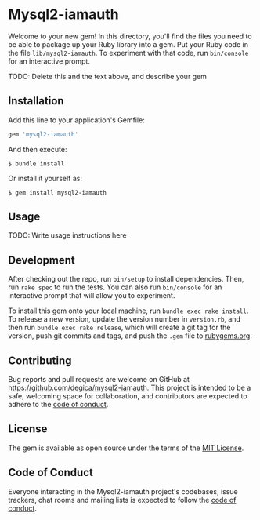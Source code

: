 # Mysql2-iamauth

Welcome to your new gem! In this directory, you'll find the files you need to be able to package up your Ruby library into a gem. Put your Ruby code in the file `lib/mysql2-iamauth`. To experiment with that code, run `bin/console` for an interactive prompt.

TODO: Delete this and the text above, and describe your gem

## Installation

Add this line to your application's Gemfile:

```ruby
gem 'mysql2-iamauth'
```

And then execute:

    $ bundle install

Or install it yourself as:

    $ gem install mysql2-iamauth

## Usage

TODO: Write usage instructions here

## Development

After checking out the repo, run `bin/setup` to install dependencies. Then, run `rake spec` to run the tests. You can also run `bin/console` for an interactive prompt that will allow you to experiment.

To install this gem onto your local machine, run `bundle exec rake install`. To release a new version, update the version number in `version.rb`, and then run `bundle exec rake release`, which will create a git tag for the version, push git commits and tags, and push the `.gem` file to [rubygems.org](https://rubygems.org).

## Contributing

Bug reports and pull requests are welcome on GitHub at https://github.com/degica/mysql2-iamauth. This project is intended to be a safe, welcoming space for collaboration, and contributors are expected to adhere to the [code of conduct](https://github.com/degica/mysql2-iamauth/blob/master/CODE_OF_CONDUCT.md).


## License

The gem is available as open source under the terms of the [MIT License](https://opensource.org/licenses/MIT).

## Code of Conduct

Everyone interacting in the Mysql2-iamauth project's codebases, issue trackers, chat rooms and mailing lists is expected to follow the [code of conduct](https://github.com/degica/mysql2-iamauth/blob/master/CODE_OF_CONDUCT.md).
